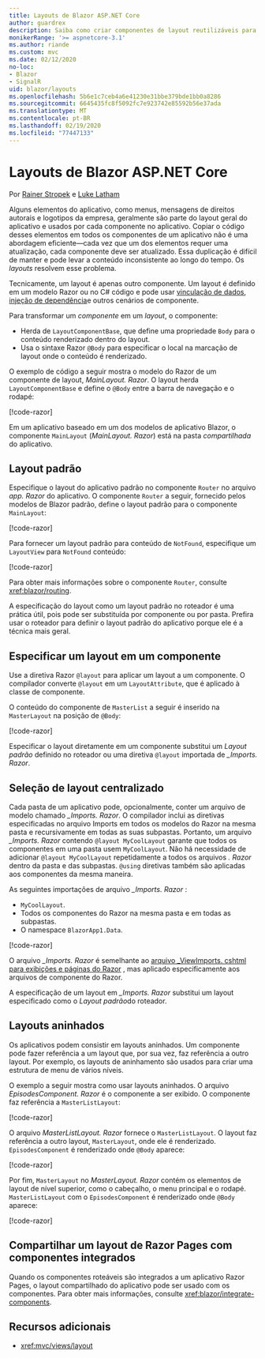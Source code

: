 ```yaml
---
title: Layouts de Blazor ASP.NET Core
author: guardrex
description: Saiba como criar componentes de layout reutilizáveis para aplicativos Blazor.
monikerRange: '>= aspnetcore-3.1'
ms.author: riande
ms.custom: mvc
ms.date: 02/12/2020
no-loc:
- Blazor
- SignalR
uid: blazor/layouts
ms.openlocfilehash: 5b6e1c7ceb4a6e41230e31bbe379bde1bb0a8286
ms.sourcegitcommit: 6645435fc8f5092fc7e923742e85592b56e37ada
ms.translationtype: MT
ms.contentlocale: pt-BR
ms.lasthandoff: 02/19/2020
ms.locfileid: "77447133"
---
```

# <a name="aspnet-core-opno-locblazor-layouts"></a>Layouts de Blazor ASP.NET Core

Por [Rainer Stropek](https://www.timecockpit.com) e [Luke Latham](https://github.com/guardrex)

Alguns elementos do aplicativo, como menus, mensagens de direitos autorais e logotipos da empresa, geralmente são parte do layout geral do aplicativo e usados por cada componente no aplicativo. Copiar o código desses elementos em todos os componentes de um aplicativo não é uma abordagem eficiente&mdash;cada vez que um dos elementos requer uma atualização, cada componente deve ser atualizado. Essa duplicação é difícil de manter e pode levar a conteúdo inconsistente ao longo do tempo. Os *layouts* resolvem esse problema.

Tecnicamente, um layout é apenas outro componente. Um layout é definido em um modelo Razor ou no C# código e pode usar [vinculação de dados](xref:blazor/data-binding), [injeção de dependência](xref:blazor/dependency-injection)e outros cenários de componente.

Para transformar um *componente* em um *layout*, o componente:

* Herda de `LayoutComponentBase`, que define uma propriedade `Body` para o conteúdo renderizado dentro do layout.
* Usa o sintaxe Razor `@Body` para especificar o local na marcação de layout onde o conteúdo é renderizado.

O exemplo de código a seguir mostra o modelo do Razor de um componente de layout, *MainLayout. Razor*. O layout herda `LayoutComponentBase` e define o `@Body` entre a barra de navegação e o rodapé:

[!code-razor[](layouts/sample_snapshot/3.x/MainLayout.razor?highlight=1,13)]

Em um aplicativo baseado em um dos modelos de aplicativo Blazor, o componente `MainLayout` (*MainLayout. Razor*) está na pasta *compartilhada* do aplicativo.

## <a name="default-layout"></a>Layout padrão

Especifique o layout do aplicativo padrão no componente `Router` no arquivo *app. Razor* do aplicativo. O componente `Router` a seguir, fornecido pelos modelos de Blazor padrão, define o layout padrão para o componente `MainLayout`:

[!code-razor[](layouts/sample_snapshot/3.x/App1.razor?highlight=3)]

Para fornecer um layout padrão para conteúdo de `NotFound`, especifique um `LayoutView` para `NotFound` conteúdo:

[!code-razor[](layouts/sample_snapshot/3.x/App2.razor?highlight=6-9)]

Para obter mais informações sobre o componente `Router`, consulte <xref:blazor/routing>.

A especificação do layout como um layout padrão no roteador é uma prática útil, pois pode ser substituída por componente ou por pasta. Prefira usar o roteador para definir o layout padrão do aplicativo porque ele é a técnica mais geral.

## <a name="specify-a-layout-in-a-component"></a>Especificar um layout em um componente

Use a diretiva Razor `@layout` para aplicar um layout a um componente. O compilador converte `@layout` em um `LayoutAttribute`, que é aplicado à classe de componente.

O conteúdo do componente de `MasterList` a seguir é inserido na `MasterLayout` na posição de `@Body`:

[!code-razor[](layouts/sample_snapshot/3.x/MasterList.razor?highlight=1)]

Especificar o layout diretamente em um componente substitui um *Layout padrão* definido no roteador ou uma diretiva `@layout` importada de *_Imports. Razor*.

## <a name="centralized-layout-selection"></a>Seleção de layout centralizado

Cada pasta de um aplicativo pode, opcionalmente, conter um arquivo de modelo chamado *_Imports. Razor*. O compilador inclui as diretivas especificadas no arquivo Imports em todos os modelos do Razor na mesma pasta e recursivamente em todas as suas subpastas. Portanto, um arquivo *_Imports. Razor* contendo `@layout MyCoolLayout` garante que todos os componentes em uma pasta usem `MyCoolLayout`. Não há necessidade de adicionar `@layout MyCoolLayout` repetidamente a todos os arquivos *. Razor* dentro da pasta e das subpastas. `@using` diretivas também são aplicadas aos componentes da mesma maneira.

As seguintes importações de arquivo *_Imports. Razor* :

* `MyCoolLayout`.
* Todos os componentes do Razor na mesma pasta e em todas as subpastas.
* O namespace `BlazorApp1.Data`.
 
[!code-razor[](layouts/sample_snapshot/3.x/_Imports.razor)]

O arquivo *_Imports. Razor* é semelhante ao [arquivo _ViewImports. cshtml para exibições e páginas do Razor](xref:mvc/views/layout#importing-shared-directives) , mas aplicado especificamente aos arquivos de componente do Razor.

A especificação de um layout em *_Imports. Razor* substitui um layout especificado como o *Layout padrão*do roteador.

## <a name="nested-layouts"></a>Layouts aninhados

Os aplicativos podem consistir em layouts aninhados. Um componente pode fazer referência a um layout que, por sua vez, faz referência a outro layout. Por exemplo, os layouts de aninhamento são usados para criar uma estrutura de menu de vários níveis.

O exemplo a seguir mostra como usar layouts aninhados. O arquivo *EpisodesComponent. Razor* é o componente a ser exibido. O componente faz referência a `MasterListLayout`:

[!code-razor[](layouts/sample_snapshot/3.x/EpisodesComponent.razor?highlight=1)]

O arquivo *MasterListLayout. Razor* fornece o `MasterListLayout`. O layout faz referência a outro layout, `MasterLayout`, onde ele é renderizado. `EpisodesComponent` é renderizado onde `@Body` aparece:

[!code-razor[](layouts/sample_snapshot/3.x/MasterListLayout.razor?highlight=1,9)]

Por fim, `MasterLayout` no *MasterLayout. Razor* contém os elementos de layout de nível superior, como o cabeçalho, o menu principal e o rodapé. `MasterListLayout` com o `EpisodesComponent` é renderizado onde `@Body` aparece:

[!code-razor[](layouts/sample_snapshot/3.x/MasterLayout.razor?highlight=6)]

## <a name="share-a-razor-pages-layout-with-integrated-components"></a>Compartilhar um layout de Razor Pages com componentes integrados

Quando os componentes roteáveis são integrados a um aplicativo Razor Pages, o layout compartilhado do aplicativo pode ser usado com os componentes. Para obter mais informações, consulte <xref:blazor/integrate-components>.

## <a name="additional-resources"></a>Recursos adicionais

* <xref:mvc/views/layout>
